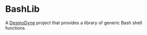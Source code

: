 # BashLib

A [DesmoDyne](https://www.desmodyne.com) project that provides a library of generic Bash shell functions.
